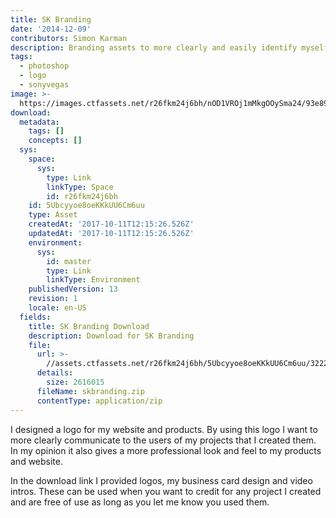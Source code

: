 ```yaml
---
title: SK Branding
date: '2014-12-09'
contributors: Simon Karman
description: Branding assets to more clearly and easily identify myself
tags:
  - photoshop
  - logo
  - sonyvegas
image: >-
  https://images.ctfassets.net/r26fkm24j6bh/nOD1VROj1mMkgOOySma24/93e8960cca20af056f59686c0a3e4a64/sklogo.png
download:
  metadata:
    tags: []
    concepts: []
  sys:
    space:
      sys:
        type: Link
        linkType: Space
        id: r26fkm24j6bh
    id: 5Ubcyyoe8oeKKkUU6Cm6uu
    type: Asset
    createdAt: '2017-10-11T12:15:26.526Z'
    updatedAt: '2017-10-11T12:15:26.526Z'
    environment:
      sys:
        id: master
        type: Link
        linkType: Environment
    publishedVersion: 13
    revision: 1
    locale: en-US
  fields:
    title: SK Branding Download
    description: Download for SK Branding
    file:
      url: >-
        //assets.ctfassets.net/r26fkm24j6bh/5Ubcyyoe8oeKKkUU6Cm6uu/32222e5f46dbd7381d0d725391958d6c/skbranding.zip
      details:
        size: 2616015
      fileName: skbranding.zip
      contentType: application/zip
---
```


I designed a logo for my website and products. By using this logo I want to more clearly communicate to the users of my projects that I created them. In my opinion it also gives a more professional look and feel to my products and website.

In the download link I provided logos, my business card design and video intros. These can be used when you want to credit for any project I created and are free of use as long as you let me know you used them.